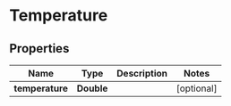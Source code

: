 
# Temperature

## Properties
Name | Type | Description | Notes
------------ | ------------- | ------------- | -------------
**temperature** | **Double** |  |  [optional]



